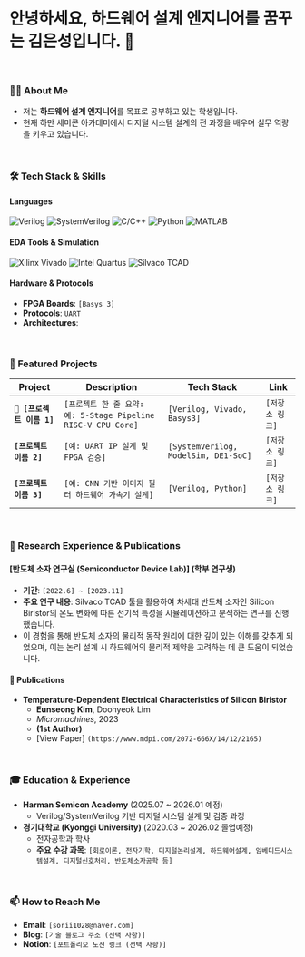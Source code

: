 # 안녕하세요, 하드웨어 설계 엔지니어를 꿈꾸는 김은성입니다. 👋

<br>

### 👨‍💻 About Me
- 저는 **하드웨어 설계 엔지니어**를 목표로 공부하고 있는 학생입니다.
- 현재 하만 세미콘 아카데미에서 디지털 시스템 설계의 전 과정을 배우며 실무 역량을 키우고 있습니다.

<br>

### 🛠️ Tech Stack & Skills
#### Languages
![Verilog](https://img.shields.io/badge/Verilog-1E90FF?style=for-the-badge&logo=verilog&logoColor=white)
![SystemVerilog](https://img.shields.io/badge/SystemVerilog-8A2BE2?style=for-the-badge)
![C/C++](https://img.shields.io/badge/C++-00599C?style=for-the-badge&logo=cplusplus&logoColor=white)
![Python](https://img.shields.io/badge/Python-3776AB?style=for-the-badge&logo=python&logoColor=white)
![MATLAB](https://img.shields.io/badge/MATLAB-0076A8?style=for-the-badge&logo=mathworks&logoColor=white)

#### EDA Tools & Simulation
![Xilinx Vivado](https://img.shields.io/badge/Vivado-D95319?style=for-the-badge&logo=xilinx&logoColor=white)
![Intel Quartus](https://img.shields.io/badge/Quartus-0071C5?style=for-the-badge&logo=intel&logoColor=white)
![Silvaco TCAD](https://img.shields.io/badge/Silvaco%20TCAD-D42E16?style=for-the-badge)


#### Hardware & Protocols
- **FPGA Boards**: `[Basys 3]`
- **Protocols**: `UART`
- **Architectures**: 
<br>

### 🚀 Featured Projects
| Project | Description | Tech Stack | Link |
|---|---|---|---|
| **`🤖 [프로젝트 이름 1]`** | `[프로젝트 한 줄 요약: 예: 5-Stage Pipeline RISC-V CPU Core]` | `[Verilog, Vivado, Basys3]` | `[저장소 링크]` |
| **`[프로젝트 이름 2]`** | `[예: UART IP 설계 및 FPGA 검증]` | `[SystemVerilog, ModelSim, DE1-SoC]` | `[저장소 링크]` |
| **`[프로젝트 이름 3]`** | `[예: CNN 기반 이미지 필터 하드웨어 가속기 설계]` | `[Verilog, Python]` | `[저장소 링크]` |

<br>

### 🔬 Research Experience & Publications
#### [반도체 소자 연구실 (Semiconductor Device Lab)] (학부 연구생)
- **기간**: `[2022.6] ~ [2023.11]`
- **주요 연구 내용**: Silvaco TCAD 툴을 활용하여 차세대 반도체 소자인 Silicon Biristor의 온도 변화에 따른 전기적 특성을 시뮬레이션하고 분석하는 연구를 진행했습니다.
- 이 경험을 통해 반도체 소자의 물리적 동작 원리에 대한 깊이 있는 이해를 갖추게 되었으며, 이는 논리 설계 시 하드웨어의 물리적 제약을 고려하는 데 큰 도움이 되었습니다.


#### 📝 Publications
- **Temperature-Dependent Electrical Characteristics of Silicon Biristor**
  - **Eunseong Kim**, Doohyeok Lim
  - *Micromachines*, 2023
  - **(1st Author)**
  - [View Paper] `(https://www.mdpi.com/2072-666X/14/12/2165)`

<br>

### 🎓 Education & Experience
- **Harman Semicon Academy** (2025.07 ~ 2026.01 예정)
  - Verilog/SystemVerilog 기반 디지털 시스템 설계 및 검증 과정
- **경기대학교 (Kyonggi University)** (2020.03 ~ 2026.02 졸업예정)
  - 전자공학과 학사
  - **주요 수강 과목**: `[회로이론, 전자기학, 디지털논리설계, 하드웨어설계, 임베디드시스템설계, 디지털신호처리, 반도체소자공학 등]`
<br>

### 📫 How to Reach Me
- **Email**: `[sorii1028@naver.com]`
- **Blog**: `[기술 블로그 주소 (선택 사항)]`
- **Notion**: `[포트폴리오 노션 링크 (선택 사항)]`
